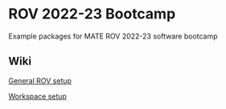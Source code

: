 # ROV 2022-23 Bootcamp
Example packages for MATE ROV 2022-23 software bootcamp

## Wiki
[General ROV setup](https://github.com/cwruRobotics/.github/wiki/MATE-Software-Setup)

[Workspace setup](https://github.com/cwruRobotics/rov-23-bootcamp/wiki/Workspace-Setup)

